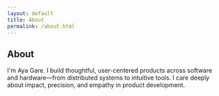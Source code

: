 ```yaml
---
layout: default
title: About
permalink: /about.html
---
```


## About

I'm Aya Gare. I build thoughtful, user-centered products across software and hardware—from distributed systems to intuitive tools. I care deeply about impact, precision, and empathy in product development.

<!-- You can update this section with a fuller bio later -->
